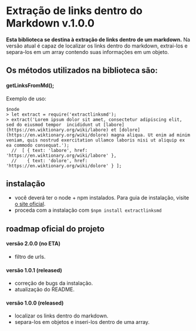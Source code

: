 # Extração de links dentro do Markdown v.1.0.0

**Esta biblioteca se destina à extração de links dentro de um markdown.**
Na versão atual é capaz de localizar os links dentro do markdown, extrai-los e separa-los em um array contendo suas informações em um objeto.


## Os métodos utilizados na biblioteca são:

#### **getLinksFromMd();**

Exemplo de uso:

```
$node
> let extract = require('extractlinksmd');
> extract('Lorem ipsum dolor sit amet, consectetur adipiscing elit, sed do eiusmod tempor  incididunt ut [labore](https://en.wiktionary.org/wiki/labore) et [dolore](https://en.wiktionary.org/wiki/dolore) magna aliqua. Ut enim ad minim veniam, quis nostrud exercitation ullamco laboris nisi ut aliquip ex ea commodo consequat.');
  //  [ { text: 'labore', href: 'https://en.wiktionary.org/wiki/labore' },
  //    { text: 'dolore', href: 'https://en.wiktionary.org/wiki/dolore' } ];

```


## instalação

- você deverá ter o node + npm instalados. Para guia de instalação, visite [o site oficial](https://www.npmjs.com/get-npm).
- proceda com a instalação com `$npm install extractlinksmd`


## roadmap oficial do projeto

#### versão 2.0.0 (no ETA)
- filtro de urls.

#### versão 1.0.1 (released)
- correção de bugs da instalação.
- atualização do README.

#### versão 1.0.0 (released)
- localizar os links dentro do markdown.
- separa-los em objetos e inseri-los dentro de uma array.